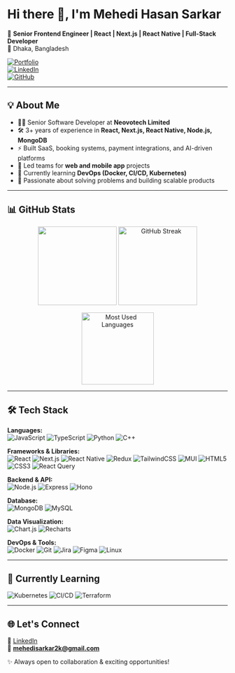 # Hi there 👋, I'm Mehedi Hasan Sarkar

🚀 **Senior Frontend Engineer | React | Next.js | React Native | Full-Stack Developer**  
📍 Dhaka, Bangladesh  

[![Portfolio](https://img.shields.io/badge/Portfolio-000?style=for-the-badge&logo=vercel&logoColor=white)](http://mehedisarkar.me)  
[![LinkedIn](https://img.shields.io/badge/LinkedIn-0A66C2?style=for-the-badge&logo=linkedin&logoColor=white)](https://linkedin.com/in/mehedisarkar2k)  
[![GitHub](https://img.shields.io/badge/GitHub-171515?style=for-the-badge&logo=github&logoColor=white)](https://github.com/mehedisarkar2k)  

---

## 💡 About Me

- 👨‍💻 Senior Software Developer at **Neovotech Limited**  
- 🛠️ 3+ years of experience in **React, Next.js, React Native, Node.js, MongoDB**  
- ⚡ Built SaaS, booking systems, payment integrations, and AI-driven platforms  
- 📱 Led teams for **web and mobile app** projects  
- 🌱 Currently learning **DevOps (Docker, CI/CD, Kubernetes)**  
- 🎯 Passionate about solving problems and building scalable products  

---

## 📊 GitHub Stats

<p align="center">
  <img height="180em" src="https://github-readme-stats-eight-theta.vercel.app/api?username=mehedisarkar2k&show_icons=true&theme=gotham&include_all_commits=true&count_private=true" height="180"/>
  <img src="https://github-readme-streak-stats.herokuapp.com/?user=mehedisarkar2k&theme=gotham" alt="GitHub Streak" height="180"/>
</p>

<p align="center">
  <img src="https://github-readme-stats.vercel.app/api/top-langs/?username=mehedisarkar2k&layout=compact&theme=gotham" alt="Most Used Languages" height="165"/>
</p>

---

## 🛠️ Tech Stack

**Languages:**  
![JavaScript](https://img.shields.io/badge/JavaScript-F7DF1E?style=flat&logo=javascript&logoColor=black)
![TypeScript](https://img.shields.io/badge/TypeScript-007ACC?style=flat&logo=typescript&logoColor=white)
![Python](https://img.shields.io/badge/Python-3776AB?style=flat&logo=python&logoColor=white)
![C++](https://img.shields.io/badge/C++-00599C?style=flat&logo=cplusplus&logoColor=white)

**Frameworks & Libraries:**  
![React](https://img.shields.io/badge/React-61DBFB?style=flat&logo=react&logoColor=white)
![Next.js](https://img.shields.io/badge/Next.js-000?style=flat&logo=nextdotjs&logoColor=white)
![React Native](https://img.shields.io/badge/React_Native-20232A?style=flat&logo=react&logoColor=61DAFB)
![Redux](https://img.shields.io/badge/Redux-764ABC?style=flat&logo=redux&logoColor=white)
![TailwindCSS](https://img.shields.io/badge/Tailwind_CSS-38B2AC?style=flat&logo=tailwindcss&logoColor=white)
![MUI](https://img.shields.io/badge/MUI-007FFF?style=flat&logo=mui&logoColor=white)
![HTML5](https://img.shields.io/badge/HTML5-E34F26?style=flat&logo=html5&logoColor=white)
![CSS3](https://img.shields.io/badge/CSS3-1572B6?style=flat&logo=css3&logoColor=white)
![React Query](https://img.shields.io/badge/React_Query-FF4154?style=flat&logo=reactquery&logoColor=white)

**Backend & API:**  
![Node.js](https://img.shields.io/badge/Node.js-43853D?style=flat&logo=node.js&logoColor=white)
![Express](https://img.shields.io/badge/Express-000000?style=flat&logo=express&logoColor=white)
![Hono](https://img.shields.io/badge/Hono-FC7300?style=flat)

**Database:**  
![MongoDB](https://img.shields.io/badge/MongoDB-4EA94B?style=flat&logo=mongodb&logoColor=white)
![MySQL](https://img.shields.io/badge/MySQL-005C84?style=flat&logo=mysql&logoColor=white)

**Data Visualization:**  
![Chart.js](https://img.shields.io/badge/Chart.js-FF6384?style=flat&logo=chartdotjs&logoColor=white)
![Recharts](https://img.shields.io/badge/Recharts-FF5733?style=flat&logo=recharts&logoColor=white)

**DevOps & Tools:**  
![Docker](https://img.shields.io/badge/Docker-2496ED?style=flat&logo=docker&logoColor=white)
![Git](https://img.shields.io/badge/Git-F05032?style=flat&logo=git&logoColor=white)
![Jira](https://img.shields.io/badge/Jira-0052CC?style=flat&logo=jira&logoColor=white)
![Figma](https://img.shields.io/badge/Figma-F24E1E?style=flat&logo=figma&logoColor=white)
![Linux](https://img.shields.io/badge/Linux-FCC624?style=flat&logo=linux&logoColor=black)

---

## 🌱 Currently Learning

![Kubernetes](https://img.shields.io/badge/Kubernetes-326CE5?style=flat&logo=kubernetes&logoColor=white)
![CI/CD](https://img.shields.io/badge/CI%2FCD-2088FF?style=flat&logo=githubactions&logoColor=white)
![Terraform](https://img.shields.io/badge/Terraform-7B42BC?style=flat&logo=terraform&logoColor=white)

---

## 🌐 Let's Connect

💼 [LinkedIn](https://linkedin.com/in/mehedisarkar2k)  
📧 **mehedisarkar2k@gmail.com**  

✨ Always open to collaboration & exciting opportunities!
